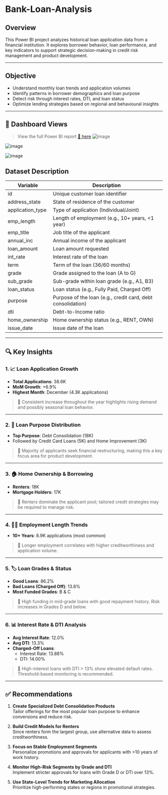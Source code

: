 # Bank-Loan-Analysis
## Overview

This Power BI project analyzes historical loan application data from a financial institution. It explores borrower behavior, loan performance, and key indicators to support strategic decision-making in credit risk management and product development.

---

## Objective

- Understand monthly loan trends and application volumes
- Identify patterns in borrower demographics and loan purpose
- Detect risk through interest rates, DTI, and loan status
- Optimize lending strategies based on regional and behavioural insights

---
## 📸 Dashboard Views

> View the full Power BI report [🔗 here](#) 
![image](https://github.com/user-attachments/assets/bf265ddf-c99d-4bca-8099-17960debebc4)

![image](https://github.com/user-attachments/assets/5149e603-5e42-403b-a0ea-be44c76e7ef1)

![image](https://github.com/user-attachments/assets/70e309ed-2801-49f3-8940-65a8ff995f09)



## Dataset Description

| Variable               | Description                                                 |
|------------------------|-------------------------------------------------------------|
| id                     | Unique customer loan identifier                             |
| address_state          | State of residence of the customer                          |
| application_type       | Type of application (Individual/Joint)                      |
| emp_length             | Length of employment (e.g., 10+ years, <1 year)             |
| emp_title              | Job title of the applicant                                  |
| annual_inc             | Annual income of the applicant                              |
| loan_amount            | Loan amount requested                                       |
| int_rate               | Interest rate of the loan                                   |
| term                   | Term of the loan (36/60 months)                             |
| grade                  | Grade assigned to the loan (A to G)                         |
| sub_grade              | Sub-grade within loan grade (e.g., A1, B3)                  |
| loan_status            | Loan status (e.g., Fully Paid, Charged Off)                 |
| purpose                | Purpose of the loan (e.g., credit card, debt consolidation) |
| dti                    | Debt-to-Income ratio                                        |
| home_ownership         | Home ownership status (e.g., RENT, OWN)                     |
| issue_date             | Issue date of the loan                                      |

---

## 🔍 Key Insights

### 1. 📈 Loan Application Growth
- **Total Applications**: 38.6K  
- **MoM Growth**: +6.9%  
- **Highest Month**: December (4.3K applications)  
> 📌 Consistent increase throughout the year highlights rising demand and possibly seasonal loan behavior.

---

### 2. 🧾 Loan Purpose Distribution
- **Top Purpose**: Debt Consolidation (18K)
- Followed by Credit Card Loans (5K) and Home Improvement (3K)  
> 📌 Majority of applicants seek financial restructuring, making this a key focus area for product development.

---

### 3. 🏠 Home Ownership & Borrowing
- **Renters**: 18K  
- **Mortgage Holders**: 17K  
> 📌 Renters dominate the applicant pool; tailored credit strategies may be required to manage risk.

---

### 4. 👩‍💼 Employment Length Trends
- **10+ Years**: 8.9K applications (most common)  
> 📌 Longer employment correlates with higher creditworthiness and application volume.

---

### 5. 🏷️ Loan Grades & Status
- **Good Loans**: 86.2%  
- **Bad Loans (Charged Off)**: 13.8%  
- **Most Funded Grades**: B & C  
> 📌 High funding in mid-grade loans with good repayment history. Risk increases in Grades D and below.

---

### 6. 📊 Interest Rate & DTI Analysis
- **Avg Interest Rate**: 12.0%  
- **Avg DTI**: 13.3%  
- **Charged-Off Loans**:
  - Interest Rate: 13.88%
  - DTI: 14.00%  
> 📌 High-interest loans with DTI > 13% show elevated default rates. Threshold-based monitoring is recommended.

---

## ✅ Recommendations

1. **Create Specialized Debt Consolidation Products**  
   Tailor offerings for the most popular loan purpose to enhance conversions and reduce risk.

2. **Build Credit Models for Renters**  
   Since renters form the largest group, use alternative data to assess creditworthiness.

3. **Focus on Stable Employment Segments**  
   Personalize promotions and approvals for applicants with >10 years of work history.

4. **Monitor High-Risk Segments by Grade and DTI**  
   Implement stricter approvals for loans with Grade D or DTI over 13%.

5. **Use State-Level Trends for Marketing Allocation**  
   Prioritize high-performing states or regions in promotional strategies.
